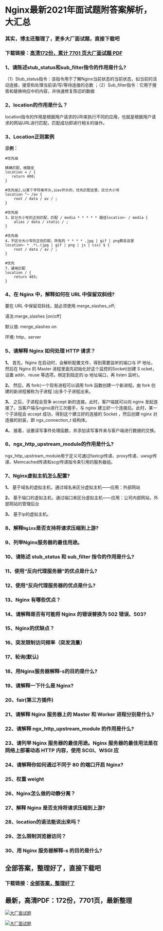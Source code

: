 # Nginx最新2021年面试题附答案解析，大汇总

### 其实，博主还整理了，更多大厂面试题，直接下载吧

### 下载链接：[高清172份，累计 7701 页大厂面试题  PDF](https://github.com/souyunku/DevBooks/blob/master/docs/index.md)



### 1、请陈述stub_status和sub_filter指令的作用是什么?

（1）Stub_status指令：该指令用于了解Nginx当前状态的当前状态，如当前的活动连接，接受和处理当前读/写/等待连接的总数 ；（2）Sub_filter指令：它用于搜索和替换响应中的内容，并快速修复陈旧的数据


### 2、location的作用是什么？

location指令的作用是根据用户请求的URI来执行不同的应用，也就是根据用户请求的网站URL进行匹配，匹配成功即进行相关的操作。


### 3、Location正则案例

**示例：**

```
#优先级

精确匹配，根路径
location = / {
   return 400;
}

#优先级2,以某个字符串开头,以av开头的，优先匹配这里，区分大小写
location ^~ /av {
    root / data / av / ;
}

#优先级
3，区分大小写的正则匹配，匹配 / media * * * * * 路径location~ / media {
    alias / data / static / ;
}

#优先级
4，不区分大小写的正则匹配，所有的 * * * * .jpg | gif | png都走这里
location~ * .*\.(jpg | gif | png | js | css) $ {
    root / data / av / ;
}

#优先
7，通用匹配
location / {
    return 403;
}
```


### 4、在 Nginx 中，解释如何在 URL 中保留双斜线?

要在 URL 中保留双斜线，就必须使用 merge_slashes_off;

语法:merge_slashes [on/off]

默认值: merge_slashes on

环境: http，server


### 5、请解释 Nginx 如何处理 HTTP 请求？

**1、** 首先，Nginx 在启动时，会解析配置文件，得到需要监听的端口与 IP 地址，然后在 Nginx 的 Master 进程里面先初始化好这个监控的Socket(创建 S ocket，设置 addr、reuse 等选项，绑定到指定的 ip 地址端口，再 listen 监听)。

**2、** 然后，再 fork(一个现有进程可以调用 fork 函数创建一个新进程。由 fork 创建的新进程被称为子进程 )出多个子进程出来。

**3、** 之后，子进程会竞争 accept 新的连接。此时，客户端就可以向 nginx 发起连接了。当客户端与nginx进行三次握手，与 nginx 建立好一个连接后。此时，某一个子进程会 accept 成功，得到这个建立好的连接的 Socket ，然后创建 nginx 对连接的封装，即 ngx_connection_t 结构体。

**4、** 接着，设置读写事件处理函数，并添加读写事件来与客户端进行数据的交换。


### 6、ngx_http_upstream_module的作用是什么?

ngx_http_upstream_module用于定义可通过fastcgi传递、proxy传递、uwsgi传递、Memcached传递和scgi传递指令来引用的服务器组。


### 7、Nginx虚拟主机怎么配置?

**1、** 基于域名的虚拟主机，通过域名来区分虚拟主机——应用：外部网站

**2、** 基于端口的虚拟主机，通过端口来区分虚拟主机——应用：公司内部网站，外部网站的管理后台

**3、** 基于ip的虚拟主机。


### 8、解释`Nginx`是否支持将请求压缩到上游?
### 9、列举Nginx服务器的最佳用途。
### 10、请陈述 stub_status 和 sub_filter 指令的作用是什么?
### 11、使用“反向代理服务器”的优点是什么?
### 12、使用“反向代理服务器的优点是什么?
### 13、Nginx 有哪些优点？
### 14、请解释是否有可能将 Nginx 的错误替换为 502 错误、503?
### 15、Nginx的优缺点？
### 16、突发限制访问频率（突发流量）
### 17、轮询(默认)
### 18、用Nginx服务器解释-s的目的是什么?
### 19、请解释一下什么是 Nginx?
### 20、fair(第三方插件)
### 21、请解释 Nginx 服务器上的 Master 和 Worker 进程分别是什么?
### 22、请解释 ngx_http_upstream_module 的作用是什么?
### 23、请列举 Nginx 服务器的最佳用途。Nginx 服务器的最佳用法是在网络上部署动态 HTTP 内容，使用 SCGI、WSGI 应
### 24、请解释你如何通过不同于 80 的端口开启 Nginx?
### 25、权重 weight
### 26、Nginx怎么做的动静分离？
### 27、解释 Nginx 是否支持将请求压缩到上游?
### 28、location的语法能说出来吗？
### 29、怎么限制浏览器访问？
### 30、用 Nginx 服务器解释-s 的目的是什么?




## 全部答案，整理好了，直接下载吧

### 下载链接：[全部答案，整理好了](https://www.souyunku.com/wp-content/uploads/weixin/githup-weixin-2.png)




## 最新，高清PDF：172份，7701页，最新整理

[![大厂面试题](https://www.souyunku.com/wp-content/uploads/weixin/mst.png "架构师专栏")](https://www.souyunku.com/wp-content/uploads/weixin/githup-weixin.png "架构师专栏")

[![大厂面试题](https://www.souyunku.com/wp-content/uploads/weixin/githup-weixin.png "架构师专栏")](https://www.souyunku.com/wp-content/uploads/weixin/githup-weixin.png "架构师专栏")
